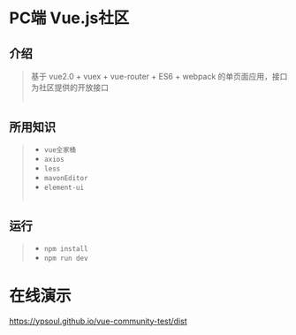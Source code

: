 # PC端 Vue.js社区
## 介绍
> 基于 vue2.0 + vuex + vue-router + ES6 + webpack 的单页面应用，接口为社区提供的开放接口  </br></br>

## 所用知识
>* `vue全家桶`
>* `axios`
>* `less`
>* `mavonEditor`
>* `element-ui` </br></br>

## 运行
>* `npm install`
>* `npm run dev`



# 在线演示
https://ypsoul.github.io/vue-community-test/dist
